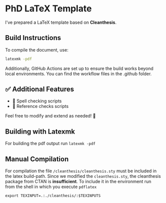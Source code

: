 # PhD LaTeX Template

I've prepared a LaTeX template based on **Cleanthesis**.  

## Build Instructions  
To compile the document, use:  
```bash
latexmk -pdf
```

Additionally, GitHub Actions are set up to ensure the build works beyond local environments.
You can find the workflow files in the .github folder.


## ✅ Additional Features
 - 📝 Spell checking scripts
 - 📖 Reference checks scripts

Feel free to modify and extend as needed! 🚀


## Building with Latexmk
For building the pdf output run `latexmk -pdf`


## Manual Compilation
For compilation the file `/cleanthesis/cleanthesis.sty` must be included in the latex build-path. 
Since we modified the `cleanthesis.sty`, the cleanthesis package from CTAN is **insufficient**.
To include it in the environment run from the shell in which you execute `pdflatex`

`export TEXINPUT=.:./cleanthesis/:$TEXINPUTS` 